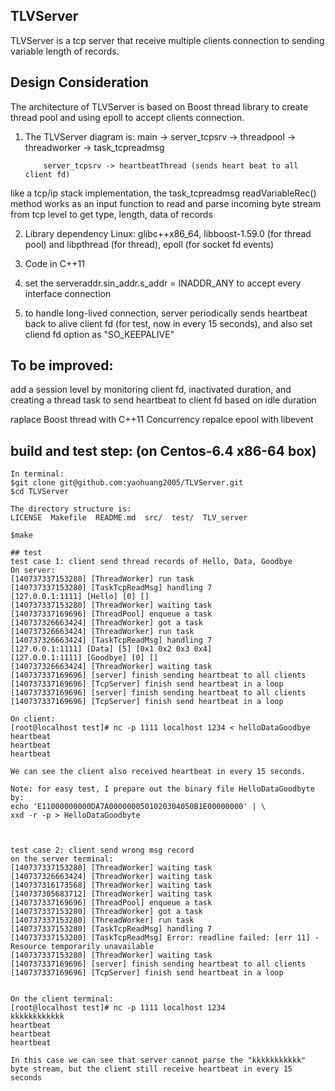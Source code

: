 ## TLVServer
TLVServer is a tcp server that receive multiple clients connection
 to sending variable length of records.

## Design Consideration
The architecture of TLVServer is based on Boost thread library to 
create thread pool and using epoll to accept clients connection.

1. The TLVServer diagram is:
 main -> server_tcpsrv -> threadpool -> threadworker -> task_tcpreadmsg
 
           server_tcpsrv -> heartbeatThread (sends heart beat to all client fd)

 like a tcp/ip stack implementation, the task_tcpreadmsg readVariableRec() method
works as an input function to read and parse incoming byte stream from tcp level to get type, length, data of records
 
2. Library dependency Linux:
       glibc++x86_64,
       libboost-1.59.0  (for thread pool) and libpthread (for thread),
       epoll  (for socket fd events)
       
3. Code in C++11

4. set the serveraddr.sin_addr.s_addr = INADDR_ANY to accept every interface connection

5. to handle long-lived connection, server periodically sends heartbeat back to alive client fd (for test, now in every 15 seconds), and also set cliend fd option as "SO_KEEPALIVE"


## To be improved:
add a session level by monitoring client fd, inactivated duration, and creating a thread task to send heartbeat to client fd based on idle duration

raplace Boost thread with C++11 Concurrency
repalce epool with libevent


## build and test step: (on Centos-6.4 x86-64 box)

```
In terminal:
$git clone git@github.com:yaohuang2005/TLVServer.git
$cd TLVServer

The directory structure is:
LICENSE  Makefile  README.md  src/  test/  TLV_server

$make

## test
test case 1: client send thread records of Hello, Data, Goodbye
On server: 
[140737337153280] [ThreadWorker] run task
[140737337153280] [TaskTcpReadMsg] handling 7
[127.0.0.1:1111] [Hello] [0] []
[140737337153280] [ThreadWorker] waiting task
[140737337169696] [ThreadPool] enqueue a task
[140737326663424] [ThreadWorker] got a task
[140737326663424] [ThreadWorker] run task
[140737326663424] [TaskTcpReadMsg] handling 7
[127.0.0.1:1111] [Data] [5] [0x1 0x2 0x3 0x4]
[127.0.0.1:1111] [Goodbye] [0] []
[140737326663424] [ThreadWorker] waiting task
[140737337169696] [server] finish sending heartbeat to all clients
[140737337169696] [TcpServer] finish send heartbeat in a loop
[140737337169696] [server] finish sending heartbeat to all clients
[140737337169696] [TcpServer] finish send heartbeat in a loop

On client:
[root@localhost test]# nc -p 1111 localhost 1234 < helloDataGoodbye 
heartbeat
heartbeat
heartbeat

We can see the client also received heartbeat in every 15 seconds.

Note: for easy test, I prepare out the binary file HelloDataGoodbyte by:
echo 'E11000000000DA7A0000000501020304050B1E00000000' | \
xxd -r -p > HelloDataGoodbyte



test case 2: client send wrong msg record
on the server terminal:
[140737337153280] [ThreadWorker] waiting task
[140737326663424] [ThreadWorker] waiting task
[140737316173568] [ThreadWorker] waiting task
[140737305683712] [ThreadWorker] waiting task
[140737337169696] [ThreadPool] enqueue a task
[140737337153280] [ThreadWorker] got a task
[140737337153280] [ThreadWorker] run task
[140737337153280] [TaskTcpReadMsg] handling 7
[140737337153280] [TaskTcpReadMsg] Error: readline failed: [err 11] - Resource temporarily unavailable
[140737337153280] [ThreadWorker] waiting task
[140737337169696] [server] finish sending heartbeat to all clients
[140737337169696] [TcpServer] finish send heartbeat in a loop


On the client terminal:
[root@localhost test]# nc -p 1111 localhost 1234 
kkkkkkkkkkkk 
heartbeat
heartbeat
heartbeat

In this case we can see that server cannot parse the "kkkkkkkkkkk" byte stream, but the client still receive heartbeat in every 15 seconds

